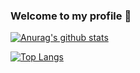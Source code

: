 ### Welcome to my profile 👀

[![Anurag's github stats](https://github-readme-stats.vercel.app/api?username=zaaachos)](https://github.com/zaaachos/github-readme-stats&show_icons=true&theme=merko)

[![Top Langs](https://github-readme-stats.vercel.app/api/top-langs/?username=zaaachos&layout=compact)](https://github.com/anuraghazra/github-readme-stats)
